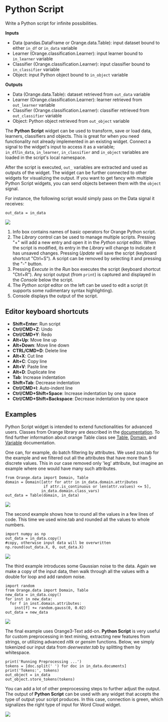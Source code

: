 Python Script
=============

Write a Python script for infinite possibilities.  

**Inputs**

- Data (pandas.DataFrame or Orange.data.Table): input dataset bound to either ``in_df`` or ``in_data`` variable
- Learner (Orange.classification.Learner): input learner bound to ``in_learner`` variable
- Classifier (Orange.classification.Learner): input classifier bound to ``in_classifier`` variable
- Object: input Python object bound to ``in_object`` variable

**Outputs**

- Data (Orange.data.Table): dataset retrieved from ``out_data`` variable
- Learner (Orange.classification.Learner): learner retrieved from ``out_learner`` variable
- Classifier (Orange.classification.Learner): classifier retrieved from ``out_classifier`` variable
- Object: Python object retrieved from ``out_object`` variable

The **Python Script** widget can be used to transform, save or load data, learners, classifiers and objects. 
This is great for when you need functionality not already implemented in an existing widget.
Connect a signal to the widget's input to access it as a variable;  
``in_df``/``in_data``, ``in_learner``, ``in_classifier`` and ``in_object`` variables are loaded in the script's local namespace. 

After the script is executed, ``out_`` variables are extracted and used as outputs of the widget. 
The widget can be further connected to other widgets for visualizing the output.
If you want to get fancy with multiple Python Script widgets, you can send objects between them with the ``object`` signal.

For instance, the following script would simply pass on the Data signal it receives:

    out_data = in_data

![](images/PythonScript-stamped.png)

1. Info box contains names of basic operators for Orange Python script.
2. The *Library* control can be used to manage multiple scripts. Pressing "+" will add a new entry and open it in the *Python script* editor. When the script is modified, its entry in the *Library* will change to indicate it has unsaved changes. Pressing *Update* will save the script (keyboard shortcut "Ctrl+S"). A script can be removed by selecting it and pressing the "-" button.
3. Pressing *Execute* in the *Run* box executes the script (keyboard shortcut "Ctrl+R"). Any script output (from ``print``) is captured and displayed in the *Console* below the script.
4. The *Python script* editor on the left can be used to edit a script (it supports some rudimentary syntax highlighting).
5. Console displays the output of the script.

Editor keyboard shortcuts
-------------------------

- **Shift+Enter**: Run script
- **Ctrl/CMD+Z**: Undo
- **Ctrl/CMD+Y**: Redo
- **Alt+Up**: Move line up
- **Alt+Down**: Move line down
- **CTRL/CMD+D**: Delete line
- **Alt+X**: Cut line
- **Alt+C**: Copy line
- **Alt+V**: Paste line
- **Alt+D**: Duplicate line
- **Tab**: Increase indentation
- **Shift+Tab**: Decrease indentation
- **Ctrl/CMD+I**: Auto-indent line
- **Ctrl/CMD+Shift+Space**: Increase indentation by one space
- **Ctrl/CMD+Shift+Backspace**: Decrease indentation by one space

Examples
--------

Python Script widget is intended to extend functionalities for advanced users. Classes from Orange library are described in the [documentation](https://docs.biolab.si//3/data-mining-library/#reference). To find further information about orange Table class see [Table](https://docs.biolab.si//3/data-mining-library/reference/data.table.html), [Domain](https://docs.biolab.si//3/data-mining-library/reference/data.domain.html), and [Variable](https://docs.biolab.si//3/data-mining-library/reference/data.variable.html) documentation.

One can, for example, do batch filtering by attributes. We used zoo.tab for the example and we filtered out all the attributes that have more than 5 discrete values. This in our case removed only 'leg' attribute, but imagine an example where one would have many such attributes.

    from Orange.data import Domain, Table
    domain = Domain([attr for attr in in_data.domain.attributes
                     if attr.is_continuous or len(attr.values) <= 5],
                    in_data.domain.class_vars)
    out_data = Table(domain, in_data)

![](images/PythonScript-filtering.png)

The second example shows how to round all the values in a few lines of code. This time we used wine.tab and rounded all the values to whole numbers.

    import numpy as np
    out_data = in_data.copy()
    #copy, otherwise input data will be overwritten
    np.round(out_data.X, 0, out_data.X)

![](images/PythonScript-round.png)

The third example introduces some Gaussian noise to the data. Again we make a copy of the input data, then walk through all the values with a double for loop and add random noise.

    import random
    from Orange.data import Domain, Table
    new_data = in_data.copy()
    for inst in new_data:
      for f in inst.domain.attributes:
        inst[f] += random.gauss(0, 0.02)
    out_data = new_data

![](images/PythonScript-gauss.png)

The final example uses Orange3-Text add-on. **Python Script** is very useful for custom preprocessing in text mining, extracting new features from strings, or utilizing advanced *nltk* or *gensim* functions. Below, we simply tokenized our input data from *deerwester.tab* by splitting them by whitespace.

    print('Running Preprocessing ...')
    tokens = [doc.split(' ') for doc in in_data.documents]
    print('Tokens:', tokens)
    out_object = in_data
    out_object.store_tokens(tokens)

You can add a lot of other preprocessing steps to further adjust the output. The output of **Python Script** can be used with any widget that accepts the type of output your script produces. In this case, connection is green, which signalizes the right type of input for Word Cloud widget.

![](images/PythonScript-Example3.png)

